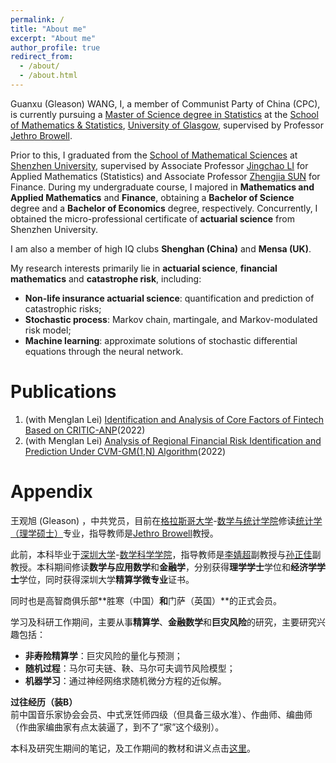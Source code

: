 ```yaml
---
permalink: /
title: "About me"
excerpt: "About me"
author_profile: true
redirect_from: 
  - /about/
  - /about.html
---
```


Guanxu (Gleason) WANG, I, a member of Communist Party of China (CPC), is currently pursuing a [Master of Science degree in Statistics](https://www.gla.ac.uk/postgraduate/taught/statistics/) at the [School of Mathematics & Statistics](https://www.gla.ac.uk/schools/mathematicsstatistics/), [University of Glasgow](https://www.gla.ac.uk/), supervised by Professor [Jethro Browell](https://www.gla.ac.uk/schools/mathematicsstatistics/staff/jethrobrowell/).

Prior to this, I graduated from the [School of Mathematical Sciences](https://math.szu.edu.cn/) at [Shenzhen University](https://www.szu.edu.cn/), supervised by Associate Professor [Jingchao LI](https://math.szu.edu.cn/info/1081/2953.htm) for Applied Mathematics (Statistics) and Associate Professor [Zhengjia SUN](https://bs.szu.edu.cn/teachers/profilee1d1.html) for Finance. During my undergraduate course, I majored in **Mathematics and Applied Mathematics** and **Finance**, obtaining a **Bachelor of Science** degree and a **Bachelor of Economics** degree, respectively. Concurrently, I obtained the micro-professional certificate of **actuarial science** from Shenzhen University.

I am also a member of high IQ clubs **Shenghan (China)** and **Mensa (UK)**.

My research interests primarily lie in **actuarial science**, **financial mathematics** and **catastrophe risk**, including:
* **Non-life insurance actuarial science**: quantification and prediction of catastrophic risks;
* **Stochastic process**: Markov chain, martingale, and Markov-modulated risk model;
* **Machine learning**: approximate solutions of stochastic differential equations through the neural network.


Publications
======
1. (with MengIan Lei) [Identification and Analysis of Core Factors of Fintech Based on CRITIC-ANP](https://doi.org/10.2991/aebmr.k.220307.170)(2022)
2. (with MengIan Lei) [Analysis of Regional Financial Risk Identification and Prediction Under CVM-GM(1,N) Algorithm](https://doi.org/10.2991/aebmr.k.220502.039)(2022)

Appendix
======
王观旭 (Gleason) ，中共党员，目前在[格拉斯哥大学](https://www.gla.ac.uk/)-[数学与统计学院](https://www.gla.ac.uk/schools/mathematicsstatistics/)修读[统计学（理学硕士）](https://www.gla.ac.uk/postgraduate/taught/statistics/)专业，指导教师是[Jethro Browell](https://www.gla.ac.uk/schools/mathematicsstatistics/staff/jethrobrowell/)教授。

此前，本科毕业于[深圳大学](https://www.szu.edu.cn/)-[数学科学学院](https://math.szu.edu.cn/)，指导教师是[李婧超](https://math.szu.edu.cn/info/1081/2953.htm)副教授与[孙正佳](https://bs.szu.edu.cn/teachers/profilee1d1.html)副教授。本科期间修读**数学与应用数学**和**金融学**，分别获得**理学学士**学位和**经济学学士**学位，同时获得深圳大学**精算学微专业**证书。

同时也是高智商俱乐部**胜寒（中国）**和**门萨（英国）**的正式会员。

学习及科研工作期间，主要从事**精算学**、**金融数学**和**巨灾风险**的研究，主要研究兴趣包括：
* **非寿险精算学**：巨灾风险的量化与预测；
* **随机过程**：马尔可夫链、鞅、马尔可夫调节风险模型；
* **机器学习**：通过神经网络求随机微分方程的近似解。

**过往经历（装B）**  
前中国音乐家协会会员、中式烹饪师四级（但具备三级水准）、作曲师、编曲师（作曲家编曲家有点太装逼了，到不了“家”这个级别）。

本科及研究生期间的笔记，及工作期间的教材和讲义点击[这里](https://guanxuwang.github.io/files/)。
